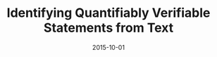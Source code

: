 ---
title: "Identifying Quantifiably Verifiable Statements from Text"
collection: publications
permalink: /publication/2015-10-01-paper-title-number-3
date: 2015-10-01
venue: 'Journal 1'
paperurl: 'https://aclanthology.org/2023.matching-1.2.pdf'
citation: 'Your Name, You. (2015). &quot;Paper Title Number 3.&quot; <i>Journal 1</i>. 1(3).'
---